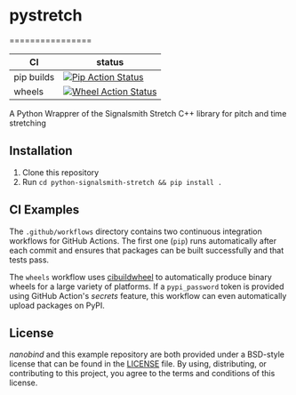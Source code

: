 # pystretch
================

|      CI              | status |
|----------------------|--------|
| pip builds           | [![Pip Action Status][actions-pip-badge]][actions-pip-link] |
| wheels               | [![Wheel Action Status][actions-wheels-badge]][actions-wheels-link] |

[actions-pip-link]:        https://github.com/gregogiudici/python-signalsmith-stretch/actions?query=workflow%3APip
[actions-pip-badge]:       https://github.com/gregogiudici/python-signalsmith-stretch/workflows/Pip/badge.svg
[actions-wheels-link]:     https://github.com/gregogiudici/python-signalsmith-stretch/actions?query=workflow%3AWheels
[actions-wheels-badge]:    https://github.com/gregogiudici/python-signalsmith-stretch/workflows/Wheels/badge.svg

A Python Wrapprer of the Signalsmith Stretch C++ library for pitch and time stretching

Installation
------------

1. Clone this repository
2. Run `cd python-signalsmith-stretch && pip install .`


CI Examples
-----------

The `.github/workflows` directory contains two continuous integration workflows
for GitHub Actions. The first one (`pip`) runs automatically after each commit
and ensures that packages can be built successfully and that tests pass.

The `wheels` workflow uses
[cibuildwheel](https://cibuildwheel.readthedocs.io/en/stable/) to automatically
produce binary wheels for a large variety of platforms. If a `pypi_password`
token is provided using GitHub Action's _secrets_ feature, this workflow can
even automatically upload packages on PyPI.


License
-------

_nanobind_ and this example repository are both provided under a BSD-style
license that can be found in the [LICENSE](./LICENSE) file. By using,
distributing, or contributing to this project, you agree to the terms and
conditions of this license.
